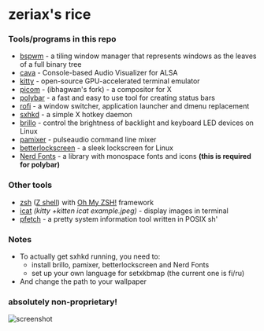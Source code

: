 # zeriax's rice

### Tools/programs in this repo

- [bspwm](https://github.com/baskerville/bspwm/) - a tiling window manager that represents windows as the leaves of a full binary tree
- [cava](https://github.com/karlstav/cava) - Console-based Audio Visualizer for ALSA
- [kitty](https://sw.kovidgoyal.net/kitty) - open-source GPU-accelerated terminal emulator
- [picom](https://github.com/ibhagwan/picom) - (ibhagwan's fork) - a compositor for X
- [polybar](https://polybar.github.io/) - a fast and easy to use tool for creating status bars
- [rofi](https://github.com/davatorium/rofi) - a window switcher, application launcher and dmenu replacement
- [sxhkd](https://github.com/baskerville/sxhkd) - a simple X hotkey daemon
- [brillo](https://gitlab.com/cameronnemo/brillo) - control the brightness of backlight and keyboard LED devices on Linux
- [pamixer](https://github.com/cdemoulins/pamixer) - pulseaudio command line mixer
- [betterlockscreen](https://github.com/betterlockscreen/betterlockscreen) - a sleek lockscreen for Linux
- [Nerd Fonts](https://www.nerdfonts.com/) - a library with monospace fonts and icons **(this is required for polybar)**

### Other tools

- [zsh](https://www.zsh.org/) ([Z shell](https://en.wikipedia.org/wiki/Z_shell)) with [Oh My ZSH!](https://ohmyz.sh/) framework
- [icat](https://sw.kovidgoyal.net/kitty/kittens/icat) _(kitty +kitten icat example.jpeg)_ - display images in terminal
- [pfetch](https://github.com/dylanaraps/pfetch) - a pretty system information tool written in POSIX sh'

### Notes

- To actually get sxhkd running, you need to:
  - install brillo, pamixer, betterlockscreen and Nerd Fonts
  - set up your own language for setxkbmap (the current one is fi/ru)
- And change the path to your wallpaper

### absolutely non-proprietary!

![screenshot](https://i.redd.it/6vlblhzn2f891.png)
